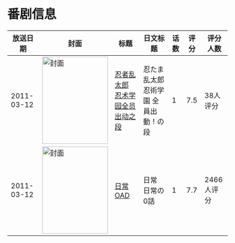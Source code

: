 # 番剧信息

|放送日期|封面|标题|日文标题|话数|评分|评分人数|
|---|---|---|---|---|---|---|
|2011-03-12|<img src="https://lain.bgm.tv/pic/cover/c/e2/1c/22630_1WwOX.jpg" alt="封面" style="width:150px;height:200px;object-fit:cover;">|[忍者乱太郎 忍术学园全员出动之段](https://bangumi.tv/subject/22630)|忍たま乱太郎 忍術学園 全員出動！の段|1|7.5|38人评分|
|2011-03-12|<img src="https://lain.bgm.tv/pic/cover/c/01/c5/36004_50uqR.jpg" alt="封面" style="width:150px;height:200px;object-fit:cover;">|[日常 OAD](https://bangumi.tv/subject/36004)|日常 日常の0話|1|7.7|2466人评分|
